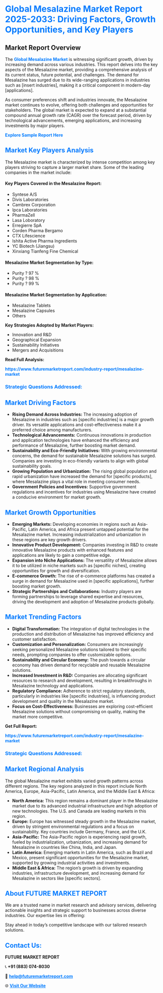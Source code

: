 <h1 style="color: #007BFF;">Global Mesalazine Market Report 2025-2033: Driving Factors, Growth Opportunities, and Key Players</h1>

<section id="overview">
<h2>Market Report Overview</h2>
<p>The <a href="https://www.futuremarketreport.com/industry-report/mesalazine-market" style="color: #007BFF; text-decoration: none;"><strong>Global Mesalazine Market</strong></a> is witnessing significant growth, driven by increasing demand across various industries. This report delves into the key aspects of the Mesalazine market, providing a comprehensive analysis of its current status, future potential, and challenges. The demand for Mesalazine has surged due to its wide-ranging applications in industries such as [insert industries], making it a critical component in modern-day [applications].</p>
<p>As consumer preferences shift and industries innovate, the Mesalazine market continues to evolve, offering both challenges and opportunities for stakeholders. The global market is expected to expand at a substantial compound annual growth rate (CAGR) over the forecast period, driven by technological advancements, emerging applications, and increasing investments by major players.</p>
</section>

<section id="overview">
<p><a href="https://www.futuremarketreport.com/request-sample/reportId=28558" style="color: #007BFF; text-decoration: none;"><strong>Explore Sample Report Here</strong></a></p>
</section>

<section id="key-players">
<h2 style="color: #007BFF;">Market Key Players Analysis</h2>
<p>The Mesalazine market is characterized by intense competition among key players striving to capture a larger market share. Some of the leading companies in the market include:</p>
<h4>Key Players Covered in the Mesalazine Report:</h4>
<ul><li>Syntese A/S</li><li>Divis Laboratories</li><li>Cambrex Corporation</li><li>Ipca Laboratories</li><li>PharmaZell</li><li>Lasa Loboratory</li><li>Erregierre SpA</li><li>Corden Pharma Bergamo</li><li>CTX Lifescience</li><li>Ishita Active Pharma Ingredients</li><li>YC Biotech (Jiangsu)</li><li>Xinxiang Tianfeng Fine Chemical</li></ul>
<h4>Mesalazine Market Segmentation by Type:</h4>
<ul><li>Purity ? 97 %</li><li>Purity ? 98 %</li><li>Purity ? 99 %</li></ul>

<h4>Mesalazine Market Segmentation by Application:</h4>
<ul><li>Mesalazine Tablets</li><li>Mesalazine Capsules</li><li>Others</li></ul>
<p><strong>Key Strategies Adopted by Market Players:</strong></p>
<ul>
<li>Innovation and R&D</li>
<li>Geographical Expansion</li>
<li>Sustainability Initiatives</li>
<li>Mergers and Acquisitions</li>
</ul>
</section>

<section>
<p><strong>Read Full Analysis: </strong></p><a href="https://www.futuremarketreport.com/industry-report/mesalazine-market" style="color: #007BFF; text-decoration: none;"><strong>https://www.futuremarketreport.com/industry-report/mesalazine-market</strong></a>
<h3 style="color: #007BFF;">Strategic Questions Addressed:</h3>
</section>

<section id="driving-factors">
<h2 style="color: #007BFF;">Market Driving Factors</h2>
<ul>
<li><strong>Rising Demand Across Industries:</strong> The increasing adoption of Mesalazine in industries such as [specific industries] is a major growth driver. Its versatile applications and cost-effectiveness make it a preferred choice among manufacturers.</li>
<li><strong>Technological Advancements:</strong> Continuous innovations in production and application technologies have enhanced the efficiency and performance of Mesalazine, further boosting market demand.</li>
<li><strong>Sustainability and Eco-Friendly Initiatives:</strong> With growing environmental concerns, the demand for sustainable Mesalazine solutions has surged. Companies are investing in eco-friendly variants to align with global sustainability goals.</li>
<li><strong>Growing Population and Urbanization:</strong> The rising global population and rapid urbanization have increased the demand for [specific products], where Mesalazine plays a vital role in meeting consumer needs.</li>
<li><strong>Government Policies and Incentives:</strong> Supportive government regulations and incentives for industries using Mesalazine have created a conducive environment for market growth.</li>
</ul>
</section>

<section id="growth-opportunities">
<h2 style="color: #007BFF;">Market Growth Opportunities</h2>
<ul>
<li><strong>Emerging Markets:</strong> Developing economies in regions such as Asia-Pacific, Latin America, and Africa present untapped potential for the Mesalazine market. Increasing industrialization and urbanization in these regions are key growth drivers.</li>
<li><strong>Innovative Product Development:</strong> Companies investing in R&D to create innovative Mesalazine products with enhanced features and applications are likely to gain a competitive edge.</li>
<li><strong>Expansion into Niche Applications:</strong> The versatility of Mesalazine allows it to be utilized in niche markets such as [specific niches], creating opportunities for growth and diversification.</li>
<li><strong>E-commerce Growth:</strong> The rise of e-commerce platforms has created a surge in demand for Mesalazine used in [specific applications], further boosting market growth.</li>
<li><strong>Strategic Partnerships and Collaborations:</strong> Industry players are forming partnerships to leverage shared expertise and resources, driving the development and adoption of Mesalazine products globally.</li>
</ul>
</section>

<section id="trending-factors">
<h2 style="color: #007BFF;">Market Trending Factors</h2>
<ul>
<li><strong>Digital Transformation:</strong> The integration of digital technologies in the production and distribution of Mesalazine has improved efficiency and customer satisfaction.</li>
<li><strong>Customization and Personalization:</strong> Consumers are increasingly seeking personalized Mesalazine solutions tailored to their specific needs, prompting companies to offer customizable options.</li>
<li><strong>Sustainability and Circular Economy:</strong> The push towards a circular economy has driven demand for recyclable and reusable Mesalazine solutions.</li>
<li><strong>Increased Investment in R&D:</strong> Companies are allocating significant resources to research and development, resulting in breakthroughs in Mesalazine technology and applications.</li>
<li><strong>Regulatory Compliance:</strong> Adherence to strict regulatory standards, particularly in industries like [specific industries], is influencing product development and quality in the Mesalazine market.</li>
<li><strong>Focus on Cost-Effectiveness:</strong> Businesses are exploring cost-efficient Mesalazine solutions without compromising on quality, making the market more competitive.</li>
</ul>
</section>

<section>
<p><strong>Get Full Report: </strong></p><a href="https://www.futuremarketreport.com/industry-report/mesalazine-market" style="color: #007BFF; text-decoration: none;"><strong>https://www.futuremarketreport.com/industry-report/mesalazine-market</strong></a>
<h3 style="color: #007BFF;">Strategic Questions Addressed:</h3>
</section>


<section id="regional-analysis">
<h2 style="color: #007BFF;">Market Regional Analysis</h2>
<p>The global Mesalazine market exhibits varied growth patterns across different regions. The key regions analyzed in this report include North America, Europe, Asia-Pacific, Latin America, and the Middle East & Africa:</p>
<ul>
<li><strong>North America:</strong> This region remains a dominant player in the Mesalazine market due to its advanced industrial infrastructure and high adoption of new technologies. The U.S. and Canada are leading markets in this region.</li>
<li><strong>Europe:</strong> Europe has witnessed steady growth in the Mesalazine market, driven by stringent environmental regulations and a focus on sustainability. Key countries include Germany, France, and the U.K.</li>
<li><strong>Asia-Pacific:</strong> The Asia-Pacific region is experiencing rapid growth, fueled by industrialization, urbanization, and increasing demand for Mesalazine in countries like China, India, and Japan.</li>
<li><strong>Latin America:</strong> Emerging markets in Latin America, such as Brazil and Mexico, present significant opportunities for the Mesalazine market, supported by growing industrial activities and investments.</li>
<li><strong>Middle East & Africa:</strong> The region’s growth is driven by expanding industries, infrastructure development, and increasing demand for Mesalazine in sectors like [specific sectors].</li>
</ul>
</section>

<footer>
<h2 style="color: #007BFF;">About FUTURE MARKET REPORT</h2>
<p>We are a trusted name in market research and advisory services, delivering actionable insights and strategic support to businesses across diverse industries. Our expertise lies in offering:</p>

<p>Stay ahead in today’s competitive landscape with our tailored research solutions.</p>

<h2 style="color: #007BFF;">Contact Us:</h2>
<p><strong>FUTURE MARKET REPORT</strong></p>
<p>📞 <strong>+91 (883) 074-8030</strong></p>
<p>📧 <strong><a href="mailto:help@futuremarketreport.com" style="color: #007BFF;">help@futuremarketreport.com</a></strong></p>
<p>🌐 <strong><a href="https://www.futuremarketreport.com/" style="color: #007BFF;">Visit Our Website</a></strong></p>
</footer>